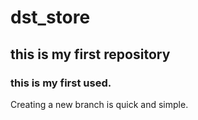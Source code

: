 # dst_store
## this is my first repository

### this is my first used.

Creating a new branch is quick and simple.
